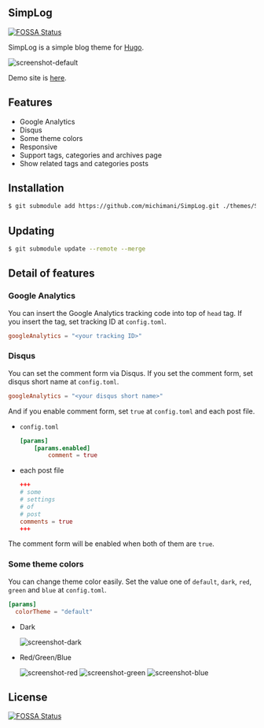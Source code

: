 SimpLog
---

[![FOSSA Status](https://app.fossa.com/api/projects/git%2Bgithub.com%2Fmichimani%2FSimpLog.svg?type=shield)](https://app.fossa.com/projects/git%2Bgithub.com%2Fmichimani%2FSimpLog?ref=badge_shield)


SimpLog is a simple blog theme for [Hugo](https://gohugo.io/).

![screenshot-default](https://user-images.githubusercontent.com/9986092/103643356-de1c8880-4f97-11eb-93d3-05889b839f9f.png)

Demo site is [here](https://michimani.github.io/SimpLog/).

## Features

- Google Analytics
- Disqus
- Some theme colors
- Responsive
- Support tags, categories and archives page
- Show related tags and categories posts

## Installation

```bash
$ git submodule add https://github.com/michimani/SimpLog.git ./themes/SimpLog
```

## Updating

```bash
$ git submodule update --remote --merge
```

## Detail of features

### Google Analytics

You can insert the Google Analytics tracking code into top of `head` tag. If you insert the tag, set tracking ID at `config.toml`.

```toml
googleAnalytics = "<your tracking ID>"
```

### Disqus

You can set the comment form via Disqus. If you set the comment form, set disqus short name at `config.toml`.

```toml
googleAnalytics = "<your disqus short name>"
```

And if you enable comment form, set `true` at `config.toml` and each post file.

- `config.toml`

    ```toml
    [params]
        [params.enabled]
            comment = true
    ```
    
- each post file

    ```toml
    +++
    # some
    # settings
    # of
    # post
    comments = true
    +++
    ```

The comment form will be enabled when both of them are `true`.

### Some theme colors

You can change theme color easily. Set the value one of `default`, `dark`, `red`, `green` and `blue` at `config.toml`.

```toml
[params]
  colorTheme = "default"
```

- Dark

    ![screenshot-dark](https://user-images.githubusercontent.com/9986092/103643351-dceb5b80-4f97-11eb-836a-24f22ec969b1.png)

- Red/Green/Blue

    ![screenshot-red](https://user-images.githubusercontent.com/9986092/103643355-de1c8880-4f97-11eb-9248-e7be5be63ed3.png)
    ![screenshot-green](https://user-images.githubusercontent.com/9986092/103643352-dd83f200-4f97-11eb-8a10-7ad39bb8a6ca.png)
    ![screenshot-blue](https://user-images.githubusercontent.com/9986092/103643347-d9f06b00-4f97-11eb-8bd6-0f57462b2e3d.png)


## License
[![FOSSA Status](https://app.fossa.com/api/projects/git%2Bgithub.com%2Fmichimani%2FSimpLog.svg?type=large)](https://app.fossa.com/projects/git%2Bgithub.com%2Fmichimani%2FSimpLog?ref=badge_large)
